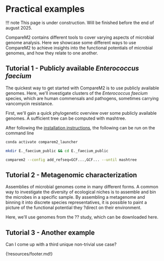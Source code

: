 # Practical examples

!!! note
    This page is under construction. Will be finished before the end of august 2025.

CompareM2 contains different tools to cover varying aspects of microbial genome analysis. Here we showcase some different ways to use CompareM2 to achieve insights into the functional potentials of microbial genomes, and how they relate to one another.


## Tutorial 1 - Publicly available *Enterococcus faecium*

The quickest way to get started with CompareM2 is to use publicly available genomes. Here, we'll investigate clusters of the *Enterococcus faecium* species, which are human commensals and pathogens, sometimes carrying vancomycin resistance.

First, we'll gain a quick phylogenetic overview over some publicly available genomes. A sufficient tree can be computed with mashtree.

After following the [installation instructions](https://comparem2.readthedocs.io/en/latest/10%20installation/), the following can be run on the command line

```bash
conda activate comparem2_launcher

mkdir E._faecium_public && cd E._faecium_public

comparem2 --config add_refseq=GCF...,GCF... --until mashtree
```

## Tutorial 2 - Metagenomic characterization

Assemblies of microbial genomes come in many different forms. A common way to investigate the diversity of ecological niches is to assemble and bin the microbes in a specific sample. By assembling a metagenome and binning it into discrete species representatives, it is possible to paint a picture of the functional potential they ?direct on their environment.

Here, we'll use genomes from the ?? study, which can be downloaded here.



## Tutorial 3 - Another example

Can I come up with a third unique non-trivial use case?

{!resources/footer.md!}
